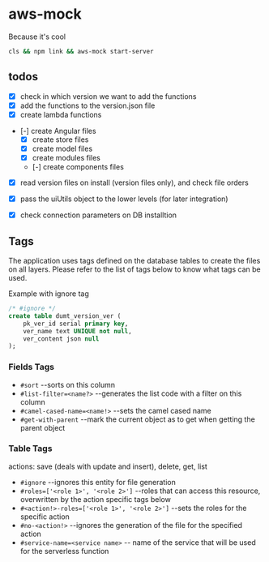 # aws-mock

Because it's cool

```sh
cls && npm link && aws-mock start-server
```
## todos

- [x] check in which version we want to add the functions
- [x] add the functions to the version.json file
- [x] create lambda functions
- [-] create Angular files
  - [x] create store files
  - [x] create model files
  - [x] create modules files
  - [-] create components files
- [x] read version files on install (version files only), and check file orders
- [x] pass the uiUtils object to the lower levels (for later integration)
- [x] check connection parameters on DB installtion


## Tags

The application uses tags defined on the database tables to create the files on all layers. Please refer to the list of tags below to know what tags can be used.

Example with ignore tag

```sql
/* #ignore */
create table dumt_version_ver (
    pk_ver_id serial primary key,
    ver_name text UNIQUE not null,
    ver_content json null
);
```

### Fields Tags

- `#sort` --sorts on this column
- `#list-filter=<name?>` --generates the list code with a filter on this column
- `#camel-cased-name=<name!>` --sets the camel cased name
- `#get-with-parent` --mark the current object as to get when getting the parent object

### Table Tags

actions: save (deals with update and insert), delete, get, list

- `#ignore` --ignores this entity for file generation
- `#roles=['<role 1>', '<role 2>']` --roles that can access this resource, overwritten by the action specific tags below
- `#<action!>-roles=['<role 1>', '<role 2>']` --sets the roles for the specific action
- `#no-<action!>` --ignores the generation of the file for the specified action
- `#service-name=<service name>` -- name of the service that will be used for the serverless function